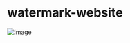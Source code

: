 # watermark-website
![image](https://user-images.githubusercontent.com/109452068/211162339-ec315121-1583-48ac-8ea3-0c51995cc682.png)
